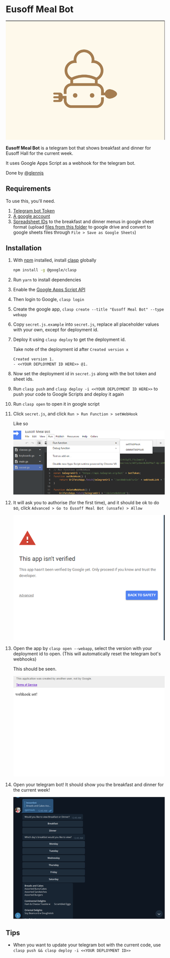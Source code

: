 # Eusoff Meal Bot

![Eusoff Bot Logo](media/eusoffBotLogo.png)

**Eusoff Meal Bot** is a telegram bot that shows breakfast and dinner for Eusoff Hall for the current week.

It uses Google Apps Script as a webhook for the telegram bot.

Done by [@glennjs](https://github.com/glennljs)

## Requirements

To use this, you'll need.

1. [Telegram bot Token](https://core.telegram.org/bots)
2. [A google account](https://script.google.com/home)
3. [Spreadsheet IDs](https://developers.google.com/sheets/api/guides/concepts#spreadsheet_id) to the breakfast and dinner menus in google sheet format (upload [files from this folder](menu) to google drive and convert to google sheets files through `File > Save as Google Sheets`)

## Installation

1. With [npm](https://github.com/nodenv/nodenv) installed, install [clasp](https://developers.google.com/apps-script/guides/clasp) globally

   ```bash
   npm install -g @google/clasp
   ```

2. Run `yarn` to install dependencies
3. Enable the [Google Apps Script API](https://script.google.com/home/usersettings)
4. Then login to Google, `clasp login`
5. Create the google app, `clasp create --title "Eusoff Meal Bot" --type webapp`
6. Copy `secret.js.example` into `secret.js`, replace all placeholder values with your own, except for deployment id.
7. Deploy it using `clasp deploy` to get the deployment id.

   Take note of the deployment id after `Created version x`

   ```
   Created version 1.
   - <<YOUR DEPLOYMENT ID HERE>> @1.
   ```

8. Now set the deployment id in `secret.js` along with the bot token and sheet ids.
9. Run `clasp push` and `clasp deploy -i <<YOUR DEPLOYMENT ID HERE>>` to push your code to Google Scripts and deploy it again
10. Run `clasp open` to open it in google script
11. Click `secret.js`, and click `Run > Run Function > setWebHook`

    Like so

    ![setWebHook](media/setWebHook.png)

12. It will ask you to authorise (for the first time), and it should be ok to do so, click `Advanced > Go to Eusoff Meal Bot (unsafe) > Allow`

    ![authorize](media/clickAdvanced.png)

13. Open the app by `clasp open --webapp`, select the version with your deployment id to open. (This will automatically reset the telegram bot's webhooks)

    This should be seen.

    ![success page](media/doGet.png)

14. Open your telegram bot! It should show you the breakfast and dinner for the current week!

    ![telegram bot](media/finalSuccess.png)

## Tips

- When you want to update your telegram bot with the current code, use `clasp push && clasp deploy -i <<YOUR DEPLOYMENT ID>>`

